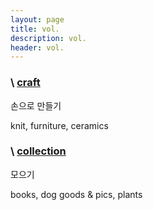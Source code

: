 ```yaml
---
layout: page
title: vol.
description: vol.
header: vol.
---
```


### \ [craft](/category-craft)


손으로 만들기


knit, furniture, ceramics





### \ [collection](/category-collection)


모으기


books, dog goods & pics, plants
